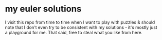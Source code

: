 my euler solutions
==================

I visit this repo from time to time when I want to play with puzzles & should note that I don't even try to be consistent with my solutions - it's mostly just a playground for me. That said, free to steal what you like from here.
